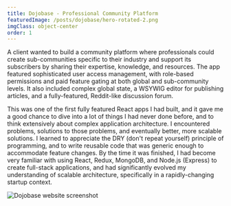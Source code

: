 ```yaml
---
title: Dojobase - Professional Community Platform
featuredImage: /posts/dojobase/hero-rotated-2.png
imgClass: object-center
order: 1
---
```


A client wanted to build a community platform where professionals could create sub-communities specific to their industry and support its subscribers by sharing their expertise, knowledge, and resources. The app featured sophisticated user access management, with role-based permissions and paid feature gating at both global and sub-community levels. It also included complex global state, a WSYWIG editor for publishing articles, and a fully-featured, Reddit-like discussion forum.

This was one of the first fully featured React apps I had built, and it gave me a good chance to dive into a lot of things I had never done before, and to think extensively about complex application architecture. I encountered problems, solutions to those problems, and eventually better, more scalable solutions. I learned to appreciate the DRY (don't repeat yourself) principle of programming, and to write reusable code that was generic enough to accommodate feature changes. By the time it was finished, I had become very familiar with using React, Redux, MongoDB, and Node.js (Express) to create full-stack applications, and had significantly evolved my understanding of scalable architecture, specifically in a rapidly-changing startup context.

<img alt="Dojobase website screenshot" src="/posts/dojobase/1.png" />
